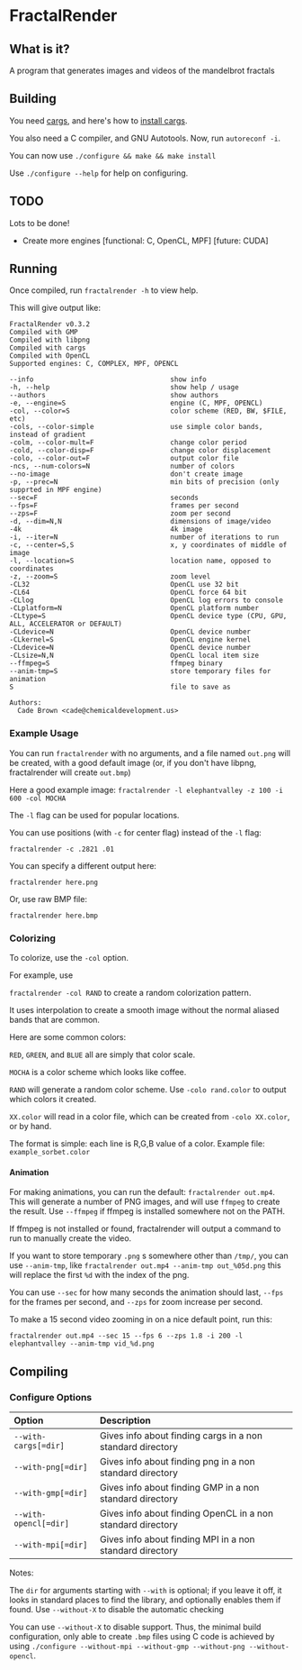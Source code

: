 # FractalRender


## What is it?

A program that generates images and videos of the mandelbrot fractals



## Building

You need [cargs](http://chemicaldevelopment.us/cargs), and here's how to [install cargs](http://chemicaldevelopment.us/cargs/#/installing).

You also need a C compiler, and GNU Autotools. Now, run `autoreconf -i`.

You can now use `./configure && make && make install`

Use `./configure --help` for help on configuring.


## TODO

Lots to be done!

  * Create more engines [functional: C, OpenCL, MPF] [future: CUDA]



## Running

Once compiled, run `fractalrender -h` to view help.

This will give output like:

```
FractalRender v0.3.2
Compiled with GMP
Compiled with libpng
Compiled with cargs
Compiled with OpenCL
Supported engines: C, COMPLEX, MPF, OPENCL

--info                                  show info
-h, --help                              show help / usage
--authors                               show authors
-e, --engine=S                          engine (C, MPF, OPENCL)
-col, --color=S                         color scheme (RED, BW, $FILE, etc)
-cols, --color-simple                   use simple color bands, instead of gradient
-colm, --color-mult=F                   change color period
-cold, --color-disp=F                   change color displacement
-colo, --color-out=F                    output color file
-ncs, --num-colors=N                    number of colors
--no-image                              don't create image
-p, --prec=N                            min bits of precision (only supprted in MPF engine)
--sec=F                                 seconds
--fps=F                                 frames per second
--zps=F                                 zoom per second
-d, --dim=N,N                           dimensions of image/video
-4k                                     4k image
-i, --iter=N                            number of iterations to run
-c, --center=S,S                        x, y coordinates of middle of image
-l, --location=S                        location name, opposed to coordinates
-z, --zoom=S                            zoom level
-CL32                                   OpenCL use 32 bit
-CL64                                   OpenCL force 64 bit
-CLlog                                  OpenCL log errors to console
-CLplatform=N                           OpenCL platform number
-CLtype=S                               OpenCL device type (CPU, GPU, ALL, ACCELERATOR or DEFAULT)
-CLdevice=N                             OpenCL device number
-CLkernel=S                             OpenCL engine kernel
-CLdevice=N                             OpenCL device number
-CLsize=N,N                             OpenCL local item size
--ffmpeg=S                              ffmpeg binary
--anim-tmp=S                            store temporary files for animation
S                                       file to save as

Authors:
  Cade Brown <cade@chemicaldevelopment.us>
```

### Example Usage

You can run `fractalrender` with no arguments, and a file named `out.png` will be created, with a good default image (or, if you don't have libpng, fractalrender will create `out.bmp`)

Here a good example image: `fractalrender -l elephantvalley -z 100 -i 600 -col MOCHA`

The `-l` flag can be used for popular locations.

You can use positions (with `-c` for center flag) instead of the `-l` flag:

`fractalrender -c .2821 .01`

You can specify a different output here:

`fractalrender here.png`

Or, use raw BMP file:

`fractalrender here.bmp`


### Colorizing

To colorize, use the `-col` option.

For example, use

`fractalrender -col RAND` to create a random colorization pattern.

It uses interpolation to create a smooth image without the normal aliased bands that are common.

Here are some common colors:

`RED`, `GREEN`, and `BLUE` all are simply that color scale.

`MOCHA` is a color scheme which looks like coffee.

`RAND` will generate a random color scheme. Use `-colo rand.color` to output which colors it created.

`XX.color` will read in a color file, which can be created from `-colo XX.color`, or by hand.

The format is simple: each line is R,G,B value of a color. Example file: `example_sorbet.color`



#### Animation

For making animations, you can run the default: `fractalrender out.mp4`. This will generate a number of PNG images, and will use `ffmpeg` to create the result. Use `--ffmpeg` if ffmpeg is installed somewhere not on the PATH.

If ffmpeg is not installed or found, fractalrender will output a command to run to manually create the video.


If you want to store temporary `.png` s somewhere other than `/tmp/`, you can use `--anim-tmp`, like `fractalrender out.mp4 --anim-tmp out_%05d.png` this will replace the first `%d` with the index of the png.

You can use `--sec` for how many seconds the animation should last, `--fps` for the frames per second, and `--zps` for zoom increase per second.

To make a 15 second video zooming in on a nice default point, run this:

`fractalrender out.mp4 --sec 15 --fps 6 --zps 1.8 -i 200 -l elephantvalley --anim-tmp vid_%d.png`


## Compiling


### Configure Options

| Option | Description |
|:------------- |:------------- |
| `--with-cargs[=dir]` | Gives info about finding cargs in a non standard directory |
| `--with-png[=dir]` | Gives info about finding png in a non standard directory |
| `--with-gmp[=dir]` | Gives info about finding GMP in a non standard directory |
| `--with-opencl[=dir]` | Gives info about finding OpenCL in a non standard directory |
| `--with-mpi[=dir]` | Gives info about finding MPI in a non standard directory |


Notes:

The `dir` for arguments starting with `--with` is optional; if you leave it off, it looks in standard places to find the library, and optionally enables them if found. Use `--without-X` to disable the automatic checking

You can use `--without-X` to disable support. Thus, the minimal build configuration, only able to create `.bmp` files using C code is achieved by using `./configure --without-mpi --without-gmp --without-png --without-opencl`.
